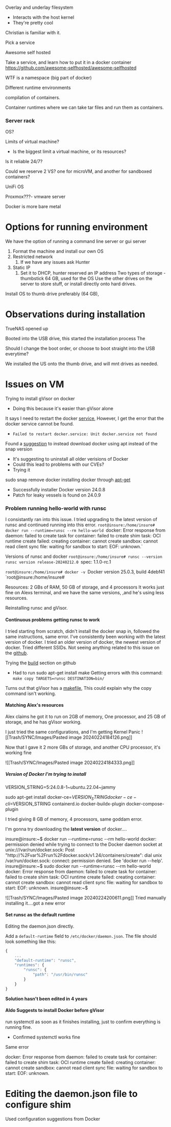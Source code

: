 Overlay and underlay filesystem
- Interacts with the host kernel
- They're pretty cool


Christian is familiar with it.


Pick a service 

Awesome self hosted

Take a service, and learn how to put it in a docker container
https://github.com/awesome-selfhosted/awesome-selfhosted

WTF is a namespace (big part of docker)

Different runtime environments

compilation of containers.

Container runtimes where we can take tar files and run them as containers.


### Server rack
OS?

Limits of virtual machine?
- Is the biggest limit a virtual machine, or its resources?

Is it reliable 24/7?

Could we reserve 2 VS? one for microVM, and another for sandboxed containers?

UniFi OS

Proxmox???- vmware server

Docker is more bare metal


# Options for running environment


We have the option of running a command line server or gui server

1. Format the machine and install our own OS
2. Restricted network
	1. If we have any issues ask Hunter
3. Static IP
	1. Set it to DHCP, hunter reserved an IP address
Two types of storage - thumbstick 64 GB, used for the OS
Use the other drives on the server to store stuff, or install directly onto hard drives. 

Install OS to thumb drive preferably (64 GB), 


# Observations during installation
TrueNAS opened up

Booted into the USB drive, this started the installation process
The 

Should I change the boot order, or choose to boot straight into the USB everytime?

We installed the US onto the thumb drive, and will mnt drives as needed.


# Issues on VM

Trying to install gVisor on docker
- Doing this because it's easier than gVisor alone

It says I need to restart the docker [service](https://gvisor.dev/docs/user_guide/quick_start/docker/), However, I get the error that the docker service cannot be found. 
- `Failed to restart docker.service: Unit docker.service not found`

Found a [suggestion](https://askubuntu.com/questions/1427054/how-to-fix-the-unit-docker-service-could-not-be-found-error) to instead download docker using apt instead of the snap version 
- It's suggesting to uninstall all older verisions of Docker
- Could this lead to problems with our CVEs?
- Trying it

sudo snap remove docker
installing docker through [apt-get](https://docs.docker.com/engine/install/ubuntu/)
- Successfully installer Docker version 24.0.8
- Patch for leaky vessels is found on 24.0.9


### Problem running hello-world with runsc
I consistantly ran into this issue. I tried upgrading to the latest version of runsc and continued running into this error.
`root@insure:/home/insure# docker run --runtime=runsc --rm hello-world
`docker: Error response from daemon: failed to create task for container: failed to create shim task: OCI runtime create failed: creating container: cannot create sandbox: cannot read client sync file: waiting for sandbox to start: EOF: unknown.`

Versions of runsc and docker
`root@insure:/home/insure# runsc --version`
`runsc version release-20240212.0
`spec: 1.1.0-rc.1

`root@insure:/home/insure# docker -v
`Docker version 25.0.3, build 4debf41
`root@insure:/home/insure#

Resources: 2 GBs of RAM, 50 GB of storage, and 4 processors
It works just fine on Alexs terminal, and  we have the same versions, ,and he's using less resources.

Reinstalling runsc and gVisor. 

#### Continuous problems getting runsc to work
I tried starting from scratch, didn't install the docker snap in, followed the same instructions, same error. I've consistently been working with the latest version of docker. I tried an older version of docker, the newest version of docker. Tried different SSIDs. Not seeing anything related to this issue on the [github](https://github.com/google/gvisor/issues).

Trying the [build](https://github.com/google/gvisor) section on github
- Had to run sudo apt-get install make
Getting errors with this command: 
`make copy TARGETS=runsc DESTINATION=bin/`

Turns out that gVisor has a [makefile](https://github.com/google/gvisor/blob/master/Makefile), This could explain why the copy command isn't working. 


#### Matching Alex's resources

Alex claims he got it to run on 2GB of memory, One processor, and 25 GB of storage, and he has gVisor working.

I just tried the same configurations, and I'm getting Kernel Panic 
![[Trash/SYNC/Images/Pasted image 20240224184126.png]]

Now that I gave it 2 more GBs of storage, and another CPU processor, it's working fine

![[Trash/SYNC/Images/Pasted image 20240224184333.png]]

##### Version of Docker I'm trying to install
VERSION_STRING=5:24.0.8-1~ubuntu.22.04~jammy

 sudo apt-get install docker-ce=$VERSION_STRING docker-ce-cli=$VERSION_STRING containerd.io docker-buildx-plugin docker-compose-plugin

I tried giving 8 GB of memory, 4 processors, same goddam error.

I'm gonna try downloading the **latest version** of docker....

insure@insure:~$ docker run --runtime=runsc --rm hello-world
docker: permission denied while trying to connect to the Docker daemon socket at unix:///var/run/docker.sock: Post "http://%2Fvar%2Frun%2Fdocker.sock/v1.24/containers/create": dial unix /var/run/docker.sock: connect: permission denied.
See 'docker run --help'.
insure@insure:~$ sudo docker run --runtime=runsc --rm hello-world
docker: Error response from daemon: failed to create task for container: failed to create shim task: OCI runtime create failed: creating container: cannot create sandbox: cannot read client sync file: waiting for sandbox to start: EOF: unknown.
insure@insure:~$


![[Trash/SYNC/Images/Pasted image 20240224200611.png]]
Tried manually installing it....got a new error

#### [](https://github.com/glotcode/docker-run/blob/main/docs/install/ubuntu-20.10-gvisor.md#set-runsc-as-the-default-runtime)Set runsc as the default runtime
Editing the daemon.json directly. 


Add a `default-runtime` field to `/etc/docker/daemon.json`. The file should look something like this:

```js
{
    ...
    "default-runtime": "runsc",
    "runtimes": {
        "runsc": {
            "path": "/usr/bin/runsc"
        }
    }
}
```

**Solution hasn't been edited in 4 years**

#### Aldo Suggests to install Docker before gVisor
run systemctl as soon as it finishes installing, just to confirm everything is running fine. 
- Confirmed systemctl works fine

Same error

docker: Error response from daemon: failed to create task for container: failed to create shim task: OCI runtime create failed: creating container: cannot create sandbox: cannot read client sync file: waiting for sandbox to start: EOF: unknown.


# Editing the daemon.json file to configure shim
Used configuration suggestions from Docker

